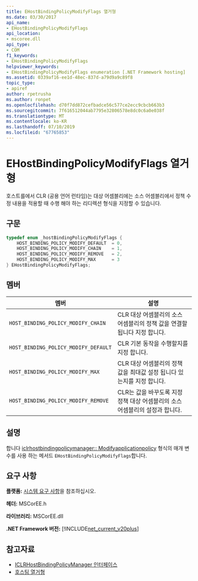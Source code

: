 ```yaml
---
title: EHostBindingPolicyModifyFlags 열거형
ms.date: 03/30/2017
api_name:
- EHostBindingPolicyModifyFlags
api_location:
- mscoree.dll
api_type:
- COM
f1_keywords:
- EHostBindingPolicyModifyFlags
helpviewer_keywords:
- EHostBindingPolicyModifyFlags enumeration [.NET Framework hosting]
ms.assetid: 0339af16-ee1d-48ec-837d-a79d9a9c89f8
topic_type:
- apiref
author: rpetrusha
ms.author: ronpet
ms.openlocfilehash: d70f7dd872cefbadce56c577ce2ecc9cbcb663b3
ms.sourcegitcommit: 7f616512044ab7795e32806578e8dc0c6a0e038f
ms.translationtype: MT
ms.contentlocale: ko-KR
ms.lasthandoff: 07/10/2019
ms.locfileid: "67765853"
---
```

# <a name="ehostbindingpolicymodifyflags-enumeration"></a>EHostBindingPolicyModifyFlags 열거형
호스트를에서 CLR (공용 언어 런타임)는 대상 어셈블리에는 소스 어셈블리에서 정책 수정 내용을 적용할 때 수행 해야 하는 리디렉션 형식을 지정할 수 있습니다.  
  
## <a name="syntax"></a>구문  
  
```cpp  
typedef enum _hostBindingPolicyModifyFlags {  
    HOST_BINDING_POLICY_MODIFY_DEFAULT  = 0,  
    HOST_BINDING_POLICY_MODIFY_CHAIN    = 1,  
    HOST_BINDING_POLICY_MODIFY_REMOVE   = 2,  
    HOST_BINDING_POLICY_MODIFY_MAX      = 3  
} EHostBindingPolicyModifyFlags;  
```  
  
## <a name="members"></a>멤버  
  
|멤버|설명|  
|------------|-----------------|  
|`HOST_BINDING_POLICY_MODIFY_CHAIN`|CLR 대상 어셈블리의 소스 어셈블리의 정책 값을 연결할 됩니다 지정 합니다.|  
|`HOST_BINDING_POLICY_MODIFY_DEFAULT`|CLR 기본 동작을 수행할지를 지정 합니다.|  
|`HOST_BINDING_POLICY_MODIFY_MAX`|CLR 대상 어셈블리의 정책 값을 최대값 설정 됩니다 있는지를 지정 합니다.|  
|`HOST_BINDING_POLICY_MODIFY_REMOVE`|CLR는 값을 바꾸도록 지정 정책 대상 어셈블리의 소스 어셈블리의 설정과 합니다.|  
  
## <a name="remarks"></a>설명  
 합니다 [iclrhostbindingpolicymanager:: Modifyapplicationpolicy](../../../../docs/framework/unmanaged-api/hosting/iclrhostbindingpolicymanager-modifyapplicationpolicy-method.md) 형식의 매개 변수를 사용 하는 메서드 `EHostBindingPolicyModifyFlags`합니다.  
  
## <a name="requirements"></a>요구 사항  
 **플랫폼:** [시스템 요구 사항](../../../../docs/framework/get-started/system-requirements.md)을 참조하십시오.  
  
 **헤더:** MSCorEE.h  
  
 **라이브러리:** MSCorEE.dll  
  
 **.NET Framework 버전:** [!INCLUDE[net_current_v20plus](../../../../includes/net-current-v20plus-md.md)]  
  
## <a name="see-also"></a>참고자료

- [ICLRHostBindingPolicyManager 인터페이스](../../../../docs/framework/unmanaged-api/hosting/iclrhostbindingpolicymanager-interface.md)
- [호스팅 열거형](../../../../docs/framework/unmanaged-api/hosting/hosting-enumerations.md)
